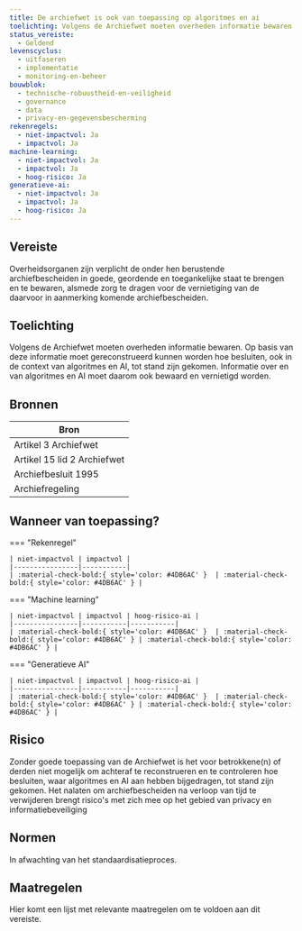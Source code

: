 ```yaml
---
title: De archiefwet is ook van toepassing op algoritmes en ai
toelichting: Volgens de Archiefwet moeten overheden informatie bewaren. Op basis van deze informatie moet  gereconstrueerd kunnen worden hoe besluiten, ook in de context van algoritmes en AI, tot stand zijn gekomen. Informatie over en van algoritmes en AI moet daarom ook bewaard en vernietigd worden.
status_vereiste:
  - Geldend
levenscyclus:
  - uitfaseren
  - implementatie
  - monitoring-en-beheer
bouwblok:
  - technische-robuustheid-en-veiligheid
  - governance
  - data
  - privacy-en-gegevensbescherming
rekenregels:
  - niet-impactvol: Ja
  - impactvol: Ja
machine-learning:
  - niet-impactvol: Ja
  - impactvol: Ja
  - hoog-risico: Ja
generatieve-ai:
  - niet-impactvol: Ja
  - impactvol: Ja
  - hoog-risico: Ja
---
```


<!-- tags -->

## Vereiste

Overheidsorganen zijn verplicht de onder hen berustende archiefbescheiden in goede, geordende en toegankelijke staat te brengen en te bewaren, alsmede zorg te dragen voor de vernietiging van de daarvoor in aanmerking komende archiefbescheiden.

## Toelichting

Volgens de Archiefwet moeten overheden informatie bewaren.
Op basis van deze informatie moet gereconstrueerd kunnen worden hoe besluiten, ook in de context van algoritmes en AI, tot stand zijn gekomen.
Informatie over en van algoritmes en AI moet daarom ook bewaard en vernietigd worden.

## Bronnen

| Bron                        |
| --------------------------- |
| Artikel 3 Archiefwet        |
| Artikel 15 lid 2 Archiefwet |
| Archiefbesluit 1995         |
| Archiefregeling             |

## Wanneer van toepassing?

=== "Rekenregel"

    | niet-impactvol | impactvol |
    |----------------|-----------|
    | :material-check-bold:{ style='color: #4DB6AC' }  | :material-check-bold:{ style='color: #4DB6AC' } |

=== "Machine learning"

    | niet-impactvol | impactvol | hoog-risico-ai |
    |----------------|-----------|-----------|
    | :material-check-bold:{ style='color: #4DB6AC' }  | :material-check-bold:{ style='color: #4DB6AC' } | :material-check-bold:{ style='color: #4DB6AC' } |

=== "Generatieve AI"

    | niet-impactvol | impactvol | hoog-risico-ai |
    |----------------|-----------|-----------|
    | :material-check-bold:{ style='color: #4DB6AC' }  | :material-check-bold:{ style='color: #4DB6AC' } | :material-check-bold:{ style='color: #4DB6AC' } |

## Risico

Zonder goede toepassing van de Archiefwet is het voor betrokkene(n) of derden niet mogelijk om achteraf te reconstrueren en te controleren hoe besluiten, waar algoritmes en AI aan hebben bijgedragen, tot stand zijn gekomen.
Het nalaten om archiefbescheiden na verloop van tijd te verwijderen brengt risico's met zich mee op het gebied van privacy en informatiebeveiliging

## Normen

In afwachting van het standaardisatieproces.

## Maatregelen

Hier komt een lijst met relevante maatregelen om te voldoen aan dit vereiste.
